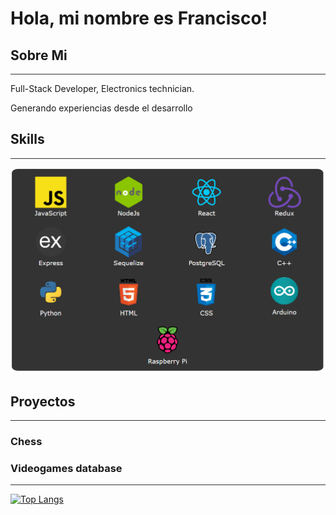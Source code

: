 <!-- TODO: css animation -->



# Hola, mi nombre es Francisco!

## Sobre Mi

<hr style="height:1px;border:none;color:#333;background-color:#333;">

Full-Stack Developer, Electronics technician.

Generando experiencias desde el desarrollo

## Skills

<hr style="height:1px;border:none;color:#333;background-color:#333;">

<img src="assets/skills.png" width=600px>


## Proyectos

<hr style="height:1px;border:none;color:#333;background-color:#333;">

### Chess

### Videogames database

<hr style="height:1px;border:none;color:#333;background-color:#333;">

[![Top Langs](https://github-readme-stats.vercel.app/api/top-langs/?username=ftbalboa)](https://github.com/anuraghazra/github-readme-stats)
